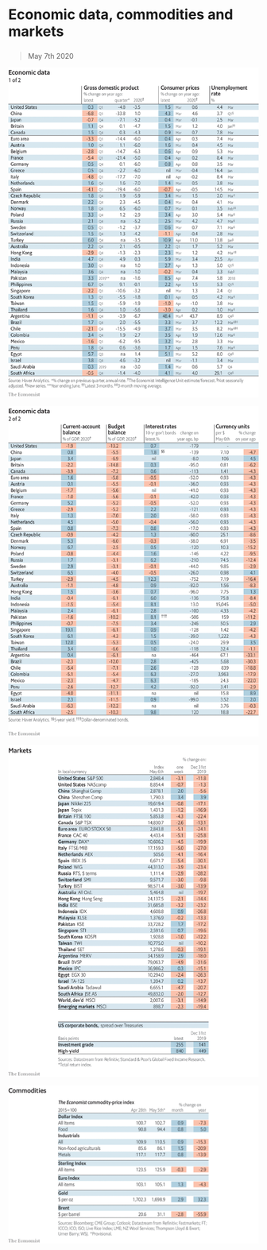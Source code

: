 ###### 

# Economic data, commodities and markets 

#####  

> May 7th 2020 

![image](images/20200509_INT101.png) 


![image](images/20200509_INT102.png) 


![image](images/20200509_INT201.png) 


![image](images/20200509_INT401.png) 


